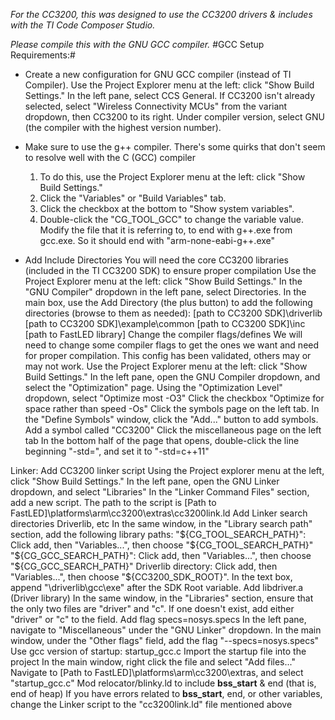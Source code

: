 *For the CC3200, this was designed to use the CC3200 drivers & includes with the TI Code Composer Studio.*

*Please compile this with the GNU GCC compiler.* 
#GCC Setup Requirements:#

* Create a new configuration for GNU GCC compiler (instead of TI Compiler).
		Use the Project Explorer menu at the left: click "Show Build Settings." In the left pane, select CCS General. If CC3200 isn't already selected, select "Wireless Connectivity MCUs" from the variant dropdown, then CC3200 to its right. Under compiler version, select GNU (the compiler with the highest version number).

* Make sure to use the g++ compiler. There's some quirks that don't seem to resolve well with the C (GCC) compiler

	1. To do this, use the Project Explorer menu at the left: click "Show Build Settings."
	2. Click the "Variables" or "Build Variables" tab. 
	3. Click the checkbox at the bottom to "Show system variables".
	4. Double-click the "CG_TOOL_GCC" to change the variable value. Modify the file that it is referring to, to end with g++.exe from gcc.exe. So it should end with "arm-none-eabi-g++.exe"

* Add Include Directories
		You will need the core CC3200 libraries (included in the TI CC3200 SDK) to ensure proper compilation
		Use the Project Explorer menu at the left: click "Show Build Settings." In the "GNU Compiler" dropdown in the left pane, select Directories. In the main box, use the Add Directory (the plus button) to add the following directories (browse to them as needed):
			[path to CC3200 SDK]\driverlib
			[path to CC3200 SDK]\example\common
			[path to CC3200 SDK]\inc
			[path to FastLED library]
	Change the compiler flags/defines
		We will need to change some compiler flags to get the ones we want and need for proper compilation. This config has been validated, others may or may not work.
		Use the Project Explorer menu at the left: click "Show Build Settings." In the left pane, open the GNU Compiler dropdown, and select the "Optimization" page.
			Using the "Optimization Level" dropdown, select "Optimize most -O3"
			Click the checkbox "Optimize for space rather than speed -Os"
		Click the symbols page on the left tab.
			In the "Define Symbols" window, click the "Add..." button to add symbols. Add a symbol called "CC3200"
		Click the miscellaneous page on the left tab
			In the bottom half of the page that opens, double-click the line beginning "-std=", and set it to "-std=c++11"

Linker:
	Add CC3200 linker script
		Using the Project explorer menu at the left, click "Show Build Settings." In the left pane, open the GNU Linker dropdown, and select "Libraries"
		In the "Linker Command Files" section, add a new script. The path to the script is [Path to FastLED]\platforms\arm\cc3200\extras\cc3200link.ld
	Add Linker search directories
		Driverlib, etc
		In the same window, in the "Library search path" section, add the following library paths:
			"${CG_TOOL_SEARCH_PATH}": Click add, then "Variables...", then choose "${CG_TOOL_SEARCH_PATH}"
			"${CG_GCC_SEARCH_PATH}": Click add, then "Variables...", then choose "${CG_GCC_SEARCH_PATH}"
			Driverlib directory: Click add, then "Variables...", then choose "${CC3200_SDK_ROOT}". In the text box, append "\driverlib\gcc\exe" after the SDK Root variable.
	Add libdriver.a (Driver library)
		In the same window, in the "Libraries" section, ensure that the only two files are "driver" and "c". If one doesn't exist, add either "driver" or "c" to the field.
	Add flag specs=nosys.specs
		In the left pane, navigate to "Miscellaneous" under the "GNU Linker" dropdown.
		In the main window, under the "Other flags" field, add the flag "--specs=nosys.specs"
	Use gcc version of startup: startup_gcc.c
		Import the startup file into the project
			In the main window, right click the file and select "Add files..."
			Navigate to [Path to FastLED]\platforms\arm\cc3200\extras\, and select "startup_gcc.c"
	Mod relocator/blinky.ld to include __bss_start__ & end (that is, end of heap)
		If you have errors related to __bss_start__, end, or other variables, change the Linker script to the "cc3200link.ld" file mentioned above

